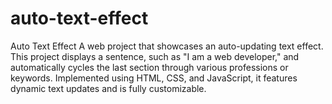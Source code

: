# auto-text-effect
Auto Text Effect  A web project that showcases an auto-updating text effect. This project displays a sentence, such as "I am a web developer," and automatically cycles the last section through various professions or keywords. Implemented using HTML, CSS, and JavaScript, it features dynamic text updates and is fully customizable.
